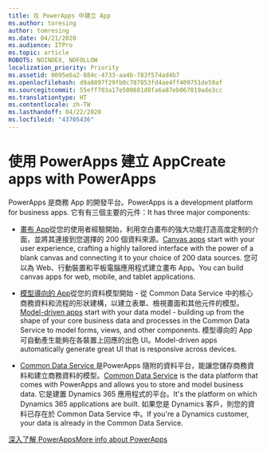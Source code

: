 ```yaml
---
title: 在 PowerApps 中建立 App
ms.author: toresing
author: tomresing
ms.date: 04/21/2020
ms.audience: ITPro
ms.topic: article
ROBOTS: NOINDEX, NOFOLLOW
localization_priority: Priority
ms.assetid: 0095e6a2-884c-4733-aa4b-783f574ad4b7
ms.openlocfilehash: d9a8897f29fb0c787853fd4ae4ff409751de59af
ms.sourcegitcommit: 55eff703a17e500681d8fa6a87eb067019ade3cc
ms.translationtype: HT
ms.contentlocale: zh-TW
ms.lasthandoff: 04/22/2020
ms.locfileid: "43705436"
---
```

# <a name="create-apps-with-powerapps"></a><span data-ttu-id="5a997-102">使用 PowerApps 建立 App</span><span class="sxs-lookup"><span data-stu-id="5a997-102">Create apps with PowerApps</span></span>

<span data-ttu-id="5a997-103">PowerApps 是商務 App 的開發平台。</span><span class="sxs-lookup"><span data-stu-id="5a997-103">PowerApps is a development platform for business apps.</span></span> <span data-ttu-id="5a997-104">它有有三個主要的元件：</span><span class="sxs-lookup"><span data-stu-id="5a997-104">It has three major components:</span></span> 
  
- <span data-ttu-id="5a997-105">[畫布 App](https://go.microsoft.com/fwlink/?linkid=874495)從您的使用者經驗開始，利用空白畫布的強大功能打造高度定制的介面，並將其連接到您選擇的 200 個資料來源。</span><span class="sxs-lookup"><span data-stu-id="5a997-105">[Canvas apps](https://go.microsoft.com/fwlink/?linkid=874495) start with your user experience, crafting a highly tailored interface with the power of a blank canvas and connecting it to your choice of 200 data sources.</span></span> <span data-ttu-id="5a997-106">您可以為 Web、行動裝置和平板電腦應用程式建立畫布 App。</span><span class="sxs-lookup"><span data-stu-id="5a997-106">You can build canvas apps for web, mobile, and tablet applications.</span></span> 
    
- <span data-ttu-id="5a997-107">[模型導向的 App](https://go.microsoft.com/fwlink/?linkid=874496)從您的資料模型開始 - 從 Common Data Service 中的核心商務資料和流程的形狀建構，以建立表單、檢視畫面和其他元件的模型。</span><span class="sxs-lookup"><span data-stu-id="5a997-107">[Model-driven apps](https://go.microsoft.com/fwlink/?linkid=874496) start with your data model - building up from the shape of your core business data and processes in the Common Data Service to model forms, views, and other components.</span></span> <span data-ttu-id="5a997-108">模型導向的 App 可自動產生能夠在各裝置上回應的出色 UI。</span><span class="sxs-lookup"><span data-stu-id="5a997-108">Model-driven apps automatically generate great UI that is responsive across devices.</span></span> 
    
- <span data-ttu-id="5a997-109">[Common Data Service ](https://go.microsoft.com/fwlink/?linkid=874497) 是PowerApps 隨附的資料平台，能讓您儲存商務資料和建立商務資料的模型。</span><span class="sxs-lookup"><span data-stu-id="5a997-109">[Common Data Service](https://go.microsoft.com/fwlink/?linkid=874497) is the data platform that comes with PowerApps and allows you to store and model business data.</span></span> <span data-ttu-id="5a997-110">它是建置 Dynamics 365 應用程式的平台。</span><span class="sxs-lookup"><span data-stu-id="5a997-110">It's the platform on which Dynamics 365 applications are built.</span></span> <span data-ttu-id="5a997-111">如果您是 Dynamics 客戶，則您的資料已存在於 Common Data Service 中。</span><span class="sxs-lookup"><span data-stu-id="5a997-111">If you're a Dynamics customer, your data is already in the Common Data Service.</span></span> 
    
[<span data-ttu-id="5a997-112">深入了解 PowerApps</span><span class="sxs-lookup"><span data-stu-id="5a997-112">More info about PowerApps</span></span>](https://go.microsoft.com/fwlink/?linkid=874498)
  

